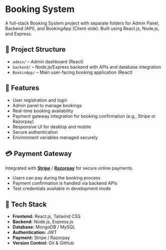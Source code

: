 # Booking System

A full-stack Booking System project with separate folders for Admin Panel, Backend (API), and BookingApp (Client-side). Built using React.js, Node.js, and Express.

## 📁 Project Structure

- `admin/` – Admin dashboard (React)
- `backend/` – Node.js/Express backend with APIs and database integration
- `BookinApp/` – Main user-facing booking application (React)

## 🚀 Features

- User registration and login
- Admin panel to manage bookings
- Real-time booking availability
- Payment gateway integration for booking confirmation (e.g., Stripe or Razorpay)
- Responsive UI for desktop and mobile
- Secure authentication
- Environment variables managed securely

## 💳 Payment Gateway

Integrated with **[Stripe](https://stripe.com)** / **[Razorpay](https://razorpay.com)** for secure online payments.

- Users can pay during the booking process
- Payment confirmation is handled via backend APIs
- Test credentials available in development mode

## 🔧 Tech Stack

- **Frontend:** React.js, Tailwind CSS
- **Backend:** Node.js, Express.js
- **Database:** MongoDB / MySQL
- **Authentication:** JWT
- **Payment:** Stripe / Razorpay
- **Version Control:** Git & GitHub
